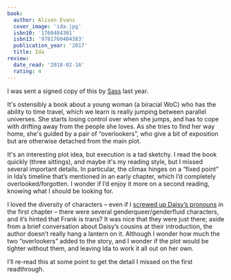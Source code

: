```yaml
---
book:
  author: Alison Evans
  cover_image: 'ida.jpg'
  isbn10: '1760404381'
  isbn13: '9781760404383'
  publication_year: '2017'
  title: Ida
review:
  date_read: '2018-02-16'
  rating: 4
---
```


I was sent a signed copy of this by <a href="https://www.goodreads.com/user/show/14438165-sass" rel="nofollow">Sass</a> last year.

It's ostensibly a book about a young woman (a biracial WoC) who has the ability to time travel, which we learn is really jumping between parallel universes. She starts losing control over when she jumps, and has to cope with drifting away from the people she loves. As she tries to find her way home, she's guided by a pair of “overlookers”, who give a bit of exposition but are otherwise detached from the main plot.

It's an interesting plot idea, but execution is a tad sketchy. I read the book quickly (three sittings), and maybe it's my reading style, but I missed several important details. In particular, the climax hinges on a “fixed point” in Ida’s timeline that’s mentioned in an early chapter, which I’d completely overlooked/forgotten. I wonder if I’d enjoy it more on a second reading, knowing what I should be looking for.

I loved the diversity of characters – even if I <a href="https://twitter.com/alexwlchan/status/963865386998525952" rel="nofollow">screwed up Daisy’s pronouns</a> in the first chapter – there were several genderqueer/genderfluid characters, and it’s hinted that Frank is trans? It was nice that they were just there; aside from a brief conversation about Daisy’s cousins at their introduction, the author doesn’t really hang a lantern on it. Although I wonder how much the two “overlookers” added to the story, and I wonder if the plot would be tighter without them, and leaving Ida to work it all out on her own.

I’ll re-read this at some point to get the detail I missed on the first readthrough.
